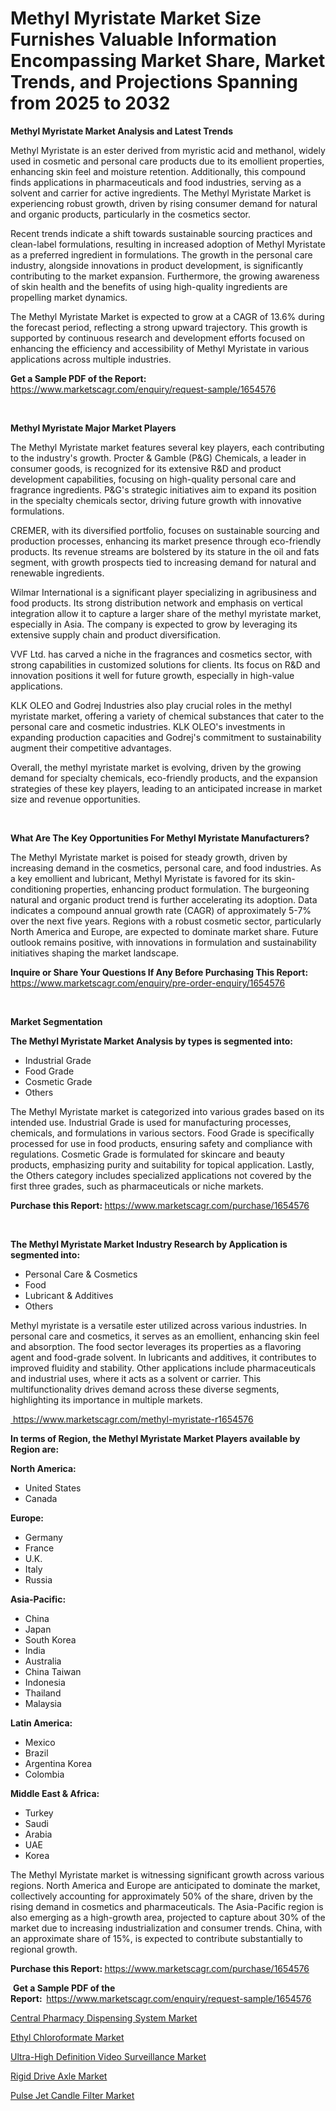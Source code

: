 <p><h1>Methyl Myristate Market Size Furnishes Valuable Information Encompassing Market Share, Market Trends, and Projections Spanning from 2025 to 2032</h1></p><p><strong>Methyl Myristate Market Analysis and Latest Trends</strong></p>
<p><p>Methyl Myristate is an ester derived from myristic acid and methanol, widely used in cosmetic and personal care products due to its emollient properties, enhancing skin feel and moisture retention. Additionally, this compound finds applications in pharmaceuticals and food industries, serving as a solvent and carrier for active ingredients. The Methyl Myristate Market is experiencing robust growth, driven by rising consumer demand for natural and organic products, particularly in the cosmetics sector.</p><p>Recent trends indicate a shift towards sustainable sourcing practices and clean-label formulations, resulting in increased adoption of Methyl Myristate as a preferred ingredient in formulations. The growth in the personal care industry, alongside innovations in product development, is significantly contributing to the market expansion. Furthermore, the growing awareness of skin health and the benefits of using high-quality ingredients are propelling market dynamics.</p><p>The Methyl Myristate Market is expected to grow at a CAGR of 13.6% during the forecast period, reflecting a strong upward trajectory. This growth is supported by continuous research and development efforts focused on enhancing the efficiency and accessibility of Methyl Myristate in various applications across multiple industries.</p></p>
<p><strong>Get a Sample PDF of the Report:&nbsp;</strong> <a href="https://www.marketscagr.com/enquiry/request-sample/1654576?utm_campaign=3163&utm_medium=2&utm_source=Github&utm_content=ia&utm_term=02042025&utm_id=methyl-myristate">https://www.marketscagr.com/enquiry/request-sample/1654576</a></p>
<p>&nbsp;</p>
<p><strong>Methyl Myristate Major Market Players</strong></p>
<p><p>The Methyl Myristate market features several key players, each contributing to the industry's growth. Procter & Gamble (P&G) Chemicals, a leader in consumer goods, is recognized for its extensive R&D and product development capabilities, focusing on high-quality personal care and fragrance ingredients. P&G's strategic initiatives aim to expand its position in the specialty chemicals sector, driving future growth with innovative formulations.</p><p>CREMER, with its diversified portfolio, focuses on sustainable sourcing and production processes, enhancing its market presence through eco-friendly products. Its revenue streams are bolstered by its stature in the oil and fats segment, with growth prospects tied to increasing demand for natural and renewable ingredients.</p><p>Wilmar International is a significant player specializing in agribusiness and food products. Its strong distribution network and emphasis on vertical integration allow it to capture a larger share of the methyl myristate market, especially in Asia. The company is expected to grow by leveraging its extensive supply chain and product diversification.</p><p>VVF Ltd. has carved a niche in the fragrances and cosmetics sector, with strong capabilities in customized solutions for clients. Its focus on R&D and innovation positions it well for future growth, especially in high-value applications.</p><p>KLK OLEO and Godrej Industries also play crucial roles in the methyl myristate market, offering a variety of chemical substances that cater to the personal care and cosmetic industries. KLK OLEO's investments in expanding production capacities and Godrej's commitment to sustainability augment their competitive advantages.</p><p>Overall, the methyl myristate market is evolving, driven by the growing demand for specialty chemicals, eco-friendly products, and the expansion strategies of these key players, leading to an anticipated increase in market size and revenue opportunities.</p></p>
<p>&nbsp;</p>
<p><strong>What Are The Key Opportunities For Methyl Myristate Manufacturers?</strong></p>
<p><p>The Methyl Myristate market is poised for steady growth, driven by increasing demand in the cosmetics, personal care, and food industries. As a key emollient and lubricant, Methyl Myristate is favored for its skin-conditioning properties, enhancing product formulation. The burgeoning natural and organic product trend is further accelerating its adoption. Data indicates a compound annual growth rate (CAGR) of approximately 5-7% over the next five years. Regions with a robust cosmetic sector, particularly North America and Europe, are expected to dominate market share. Future outlook remains positive, with innovations in formulation and sustainability initiatives shaping the market landscape.</p></p>
<p><strong>Inquire or Share Your Questions If Any Before Purchasing This Report:</strong> <a href="https://www.marketscagr.com/enquiry/pre-order-enquiry/1654576?utm_campaign=3163&utm_medium=2&utm_source=Github&utm_content=ia&utm_term=02042025&utm_id=methyl-myristate">https://www.marketscagr.com/enquiry/pre-order-enquiry/1654576</a></p>
<p>&nbsp;</p>
<p><strong>Market Segmentation</strong></p>
<p><strong>The Methyl Myristate Market Analysis by types is segmented into:</strong></p>
<p><ul><li>Industrial Grade</li><li>Food Grade</li><li>Cosmetic Grade</li><li>Others</li></ul></p>
<p><p>The Methyl Myristate market is categorized into various grades based on its intended use. Industrial Grade is used for manufacturing processes, chemicals, and formulations in various sectors. Food Grade is specifically processed for use in food products, ensuring safety and compliance with regulations. Cosmetic Grade is formulated for skincare and beauty products, emphasizing purity and suitability for topical application. Lastly, the Others category includes specialized applications not covered by the first three grades, such as pharmaceuticals or niche markets.</p></p>
<p><strong>Purchase this Report:&nbsp;</strong><a href="https://www.marketscagr.com/purchase/1654576?utm_campaign=3163&utm_medium=2&utm_source=Github&utm_content=ia&utm_term=02042025&utm_id=methyl-myristate">https://www.marketscagr.com/purchase/1654576</a></p>
<p>&nbsp;</p>
<p><strong>The Methyl Myristate Market Industry Research by Application is segmented into:</strong></p>
<p><ul><li>Personal Care & Cosmetics</li><li>Food</li><li>Lubricant & Additives</li><li>Others</li></ul></p>
<p><p>Methyl myristate is a versatile ester utilized across various industries. In personal care and cosmetics, it serves as an emollient, enhancing skin feel and absorption. The food sector leverages its properties as a flavoring agent and food-grade solvent. In lubricants and additives, it contributes to improved fluidity and stability. Other applications include pharmaceuticals and industrial uses, where it acts as a solvent or carrier. This multifunctionality drives demand across these diverse segments, highlighting its importance in multiple markets.</p></p>
<p><a href="https://www.marketscagr.com/methyl-myristate-r1654576?utm_campaign=3163&utm_medium=2&utm_source=Github&utm_content=ia&utm_term=02042025&utm_id=methyl-myristate">&nbsp;https://www.marketscagr.com/methyl-myristate-r1654576</a></p>
<p><strong>In terms of Region, the Methyl Myristate Market Players available by Region are:</strong></p>
<p>
    <p> <strong> North America: </strong>
        <ul>
            <li>United States</li>
            <li>Canada</li>
        </ul>
        </p> 
    <p> <strong> Europe: </strong>
        <ul>
            <li>Germany</li>
            <li>France</li>
            <li>U.K.</li>
            <li>Italy</li>
            <li>Russia</li>
        </ul>
        </p> 
    <p> <strong> Asia-Pacific: </strong>
        <ul>
            <li>China</li>
            <li>Japan</li>
            <li>South Korea</li>
            <li>India</li>
            <li>Australia</li>
            <li>China Taiwan</li>
            <li>Indonesia</li>
            <li>Thailand</li>
            <li>Malaysia</li>
        </ul>
        </p> 
    <p> <strong> Latin America: </strong>
        <ul>
            <li>Mexico</li>
            <li>Brazil</li>
            <li>Argentina Korea</li>
            <li>Colombia</li>
        </ul>
        </p> 
    <p> <strong> Middle East & Africa: </strong>
        <ul>
            <li>Turkey</li>
            <li>Saudi</li>
            <li>Arabia</li>
            <li>UAE</li>
            <li>Korea</li>
        </ul>
    </p>
    </p>
<p><p>The Methyl Myristate market is witnessing significant growth across various regions. North America and Europe are anticipated to dominate the market, collectively accounting for approximately 50% of the share, driven by the rising demand in cosmetics and pharmaceuticals. The Asia-Pacific region is also emerging as a high-growth area, projected to capture about 30% of the market due to increasing industrialization and consumer trends. China, with an approximate share of 15%, is expected to contribute substantially to regional growth.</p></p>
<p><strong>Purchase this Report: </strong><a href="https://www.marketscagr.com/purchase/1654576?utm_campaign=3163&utm_medium=2&utm_source=Github&utm_content=ia&utm_term=02042025&utm_id=methyl-myristate">https://www.marketscagr.com/purchase/1654576</a></p>
<p>&nbsp;<strong>Get a Sample PDF of the Report:&nbsp;&nbsp;</strong><a href="https://www.marketscagr.com/enquiry/request-sample/1654576?utm_campaign=3163&utm_medium=2&utm_source=Github&utm_content=ia&utm_term=02042025&utm_id=methyl-myristate">https://www.marketscagr.com/enquiry/request-sample/1654576</a></p>
<p><strong></strong></p>
<p><p><a href="https://www.linkedin.com/pulse/projecting-growth-central-pharmacy-dispensing-system-ec2bc?utm_campaign=3163&utm_medium=2&utm_source=Github&utm_content=ia&utm_term=02042025&utm_id=methyl-myristate">Central Pharmacy Dispensing System Market</a></p><p><a href="https://github.com/ancsyanagha/Market-Research-Report-List-1/blob/main/ethyl-chloroformate-market.md?utm_campaign=3163&utm_medium=2&utm_source=Github&utm_content=ia&utm_term=02042025&utm_id=methyl-myristate">Ethyl Chloroformate Market</a></p><p><a href="https://www.linkedin.com/pulse/year-on-year-growth-ultra-high-definition-video-surveillance-r1eac?utm_campaign=3163&utm_medium=2&utm_source=Github&utm_content=ia&utm_term=02042025&utm_id=methyl-myristate">Ultra-High Definition Video Surveillance Market</a></p><p><a href="https://www.linkedin.com/pulse/comprehensive-study-rigid-drive-axle-market-projected-cagr-oqjoc?utm_campaign=3163&utm_medium=2&utm_source=Github&utm_content=ia&utm_term=02042025&utm_id=methyl-myristate">Rigid Drive Axle Market</a></p><p><a href="https://www.linkedin.com/pulse/pulse-jet-candle-filter-market-forecasts-trends-impact-ugpbc?utm_campaign=3163&utm_medium=2&utm_source=Github&utm_content=ia&utm_term=02042025&utm_id=methyl-myristate">Pulse Jet Candle Filter Market</a></p></p>
